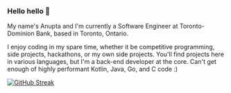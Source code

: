 ### Hello hello 👋

My name's Anupta and I'm currently a Software Engineer at Toronto-Dominion Bank, based in Toronto, Ontario.

I enjoy coding in my spare time, whether it be competitive programming, side projects, hackathons, or my own side projects. You'll find projects here in various languages, but I'm a back-end developer at the core. Can't get enough of highly performant Kotlin, Java, Go, and C code :)

[![GitHub Streak](https://github-readme-streak-stats.herokuapp.com?user=noopta&theme=dracula&card_width=700)](https://git.io/streak-stats)
<!--
**noopta/noopta** is a ✨ _special_ ✨ repository because its `README.md` (this file) appears on your GitHub profile.

Here are some ideas to get you started:

- 🔭 I’m currently working on ...
- 🌱 I’m currently learning ...
- 👯 I’m looking to collaborate on ...
- 🤔 I’m looking for help with ...
- 💬 Ask me about ...
- 📫 How to reach me: ...
- 😄 Pronouns: ...
- ⚡ Fun fact: ...
-->

